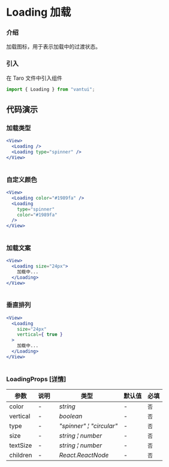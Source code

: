 # Loading 加载

### 介绍

加载图标，用于表示加载中的过渡状态。

### 引入

在 Taro 文件中引入组件

```js
import { Loading } from "vantui"; 
```

## 代码演示

### 加载类型

```jsx
<View>
  <Loading />
  <Loading type="spinner" />
</View>
 
```

### 自定义颜色

```jsx
<View>
  <Loading color="#1989fa" />
  <Loading
    type="spinner"
    color="#1989fa"
  />
</View>
 
```

### 加载文案

```jsx
<View>
  <Loading size="24px">
    加载中...
  </Loading>
</View>
 
```

### 垂直排列

```jsx
<View>
  <Loading
    size="24px"
    vertical={ true }
  >
    加载中...
  </Loading>
</View>
 
```
### LoadingProps [[详情]](https://github.com/AntmJS/vantui/tree/main/packages/vantui/types/loading.d.ts)   
| 参数 | 说明 | 类型 | 默认值 | 必填 |
| --- | --- | --- | --- | --- |
| color | - | _&nbsp;&nbsp;string<br/>_ | - | `否` |
| vertical | - | _&nbsp;&nbsp;boolean<br/>_ | - | `否` |
| type | - | _&nbsp;&nbsp;"spinner"&nbsp;&brvbar;&nbsp;"circular"<br/>_ | - | `否` |
| size | - | _&nbsp;&nbsp;string&nbsp;&brvbar;&nbsp;number<br/>_ | - | `否` |
| textSize | - | _&nbsp;&nbsp;string&nbsp;&brvbar;&nbsp;number<br/>_ | - | `否` |
| children | - | _&nbsp;&nbsp;React.ReactNode<br/>_ | - | `否` |

